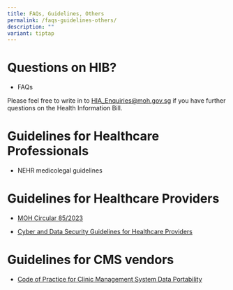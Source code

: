 ```yaml
---
title: FAQs, Guidelines, Others
permalink: /faqs-guidelines-others/
description: ""
variant: tiptap
---
```

<h1>Questions on HIB?</h1><ul data-tight="true" class="tight"><li><p>FAQs</p></li></ul><p>Please feel free to write in to <a href="HIA_Enquiries@moh.gov.sg" rel="noopener noreferrer nofollow" target="_blank">HIA_Enquiries@moh.gov.sg</a> if you have further questions on the Health Information Bill.</p><h1>Guidelines for Healthcare Professionals</h1><ul data-tight="true" class="tight"><li><p>NEHR medicolegal guidelines</p></li></ul><h1>Guidelines for Healthcare Providers</h1><ul data-tight="true" class="tight"><li><p><a href="https://www.moh.gov.sg/docs/librariesprovider5/licensing-terms-and-conditions/moh-cir-no-85_2023_04dec2023_cyber-and-data-security-guidelines-for-healthcare-providers.pdf" rel="noopener noreferrer nofollow" target="_blank">MOH Circular 85/2023</a></p></li><li><p><a href="https://www.moh.gov.sg/licensing-and-regulation/regulations-guidelines-and-circulars/details/cyber-data-security-guidelines-for-healthcare-providers" rel="noopener noreferrer nofollow" target="_blank">Cyber and Data Security Guidelines for Healthcare Providers</a></p></li></ul><h1>Guidelines for CMS vendors</h1><ul data-tight="true" class="tight"><li><p><a href="https://www.moh.gov.sg/resources-statistics/guidelines/code-of-practice-for-clinic-management-system-data-portability" rel="noopener noreferrer nofollow" target="_blank">Code of Practice for Clinic Management System Data Portability</a></p></li></ul><p></p>